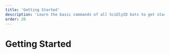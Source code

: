 ```yaml
---
title: 'Getting Started'
description: 'Learn the basic commands of all SciOlyID bots to get started!'
order: 20
---
```


<script context="module">
	export const prerender = true;
</script>

# Getting Started
